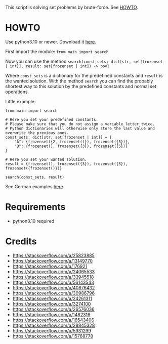 This script is solving set problems by brute-force. See [HOWTO](#HOWTO).

# HOWTO
Use python3.10 or newer. Download it [here](https://www.python.org/downloads/). 

First import the module: `from main import search`

Now you can use the method `search(const_sets: dict[str, set[frozenset | int]], result: set[frozenset | int]) -> bool`

Where `const_sets` is a dictionary for the predefined constants and `result` is the wanted solution.
With the method `search` you can find the probably shortest way to this solution by the predefined constants
and normal set operations.  

Little example:
```
from main import search

# Here you set your predefined constants.
# Please make sure that you do not assign a variable letter twice.
# Python dictionaries will otherwise only store the last value and overwrite the previous ones.
const_sets: dict[str, set[frozenset | int]] = {
    "A": {frozenset({2, frozenset()}), frozenset({5})},
    "B": {frozenset(), frozenset({3}), frozenset({5})}
}

# Here you set your wanted solution.
result = {frozenset(), frozenset({3}), frozenset({5}), frozenset({frozenset()})}

search(const_sets, result)
```


See German examples [here](beispiele.md).

# Requirements

- python3.10 required

# Credits

- https://stackoverflow.com/a/25823885
- https://stackoverflow.com/a/13149770
- https://stackoverflow.com/a/176921
- https://stackoverflow.com/a/24065533
- https://stackoverflow.com/a/33945518
- https://stackoverflow.com/a/56143543
- https://stackoverflow.com/a/40876432
- https://stackoverflow.com/a/30986796
- https://stackoverflow.com/a/24261311
- https://stackoverflow.com/a/3274100
- https://stackoverflow.com/a/26576036
- https://stackoverflow.com/a/1482316
- https://stackoverflow.com/a/16543406
- https://stackoverflow.com/a/28845328
- https://stackoverflow.com/a/5931299
- https://stackoverflow.com/a/15768778
